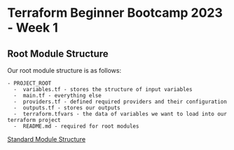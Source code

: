 # Terraform Beginner Bootcamp 2023 - Week 1

## Root Module Structure

Our root module structure is as follows:

```
- PROJECT_ROOT
  -  variables.tf - stores the structure of input variables
  -  main.tf - everything else
  -  providers.tf - defined required providers and their configuration
  -  outputs.tf - stores our outputs
  -  terraform.tfvars - the data of variables we want to load into our terraform project
  -  README.md - required for root modules
```

[Standard Module Structure](https://developer.hashicorp.com/terraform/language/modules/develop/structure)
